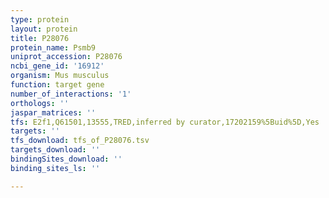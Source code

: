 ```yaml
---
type: protein
layout: protein
title: P28076
protein_name: Psmb9
uniprot_accession: P28076
ncbi_gene_id: '16912'
organism: Mus musculus
function: target gene
number_of_interactions: '1'
orthologs: ''
jaspar_matrices: ''
tfs: E2f1,Q61501,13555,TRED,inferred by curator,17202159%5Buid%5D,Yes
targets: ''
tfs_download: tfs_of_P28076.tsv
targets_download: ''
bindingSites_download: ''
binding_sites_ls: ''

---
```

